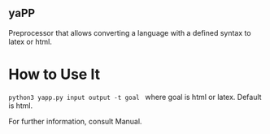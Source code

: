 ## yaPP

Preprocessor that allows converting a language with a defined syntax to latex or html. 

# How to Use It 
`python3 yapp.py input output -t goal ` where goal is html or latex. Default is html. 

For further information, consult Manual. 
